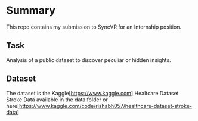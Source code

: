 # Summary

This repo contains my submission to SyncVR for an Internship position.

## Task

Analysis of a public dataset to discover peculiar or hidden insights.

## Dataset

The dataset is the Kaggle[https://www.kaggle.com] Healtcare Dataset Stroke Data available in the data folder or here[https://www.kaggle.com/code/rishabh057/healthcare-dataset-stroke-data]
